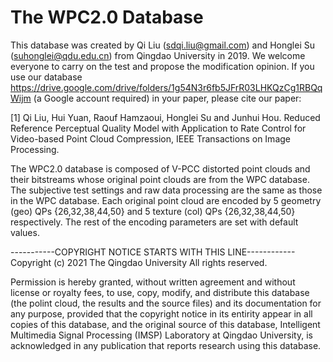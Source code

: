 # The WPC2.0 Database
This database was created by Qi Liu (sdqi.liu@gmail.com) and Honglei Su (suhonglei@qdu.edu.cn) from Qingdao University in 2019. We welcome everyone to carry on the test and propose the modification opinion. If you use our database https://drive.google.com/drive/folders/1g54N3r6fb5JFrR03LHKQzCg1RBQqWijm (a Google account required) in your paper, please cite our paper: 

[1] Qi Liu, Hui Yuan, Raouf Hamzaoui, Honglei Su and Junhui Hou. Reduced Reference Perceptual Quality Model with Application to Rate Control for Video-based Point Cloud Compression, IEEE Transactions on Image Processing.

The WPC2.0 database is composed of V-PCC distorted point clouds and their bitstreams whose original point clouds are from the WPC database. The subjective test settings and raw data processing are the same as those in the WPC database. Each original point cloud are encoded by 5 geometry (geo) QPs {26,32,38,44,50} and 5 texture (col) QPs {26,32,38,44,50} respectively. The rest of the encoding parameters are set with default values.
 
-----------COPYRIGHT NOTICE STARTS WITH THIS LINE------------ Copyright (c) 2021 The Qingdao University All rights reserved.

Permission is hereby granted, without written agreement and without license or royalty fees, to use, copy, modify, and distribute this database (the polint cloud, the results and the source files) and its documentation for any purpose, provided that the copyright notice in its entirity appear in all copies of this database, and the original source of this database, Intelligent Multimedia Signal Processing (IMSP) Laboratory at Qingdao University, is acknowledged in any publication that reports research using this database.
